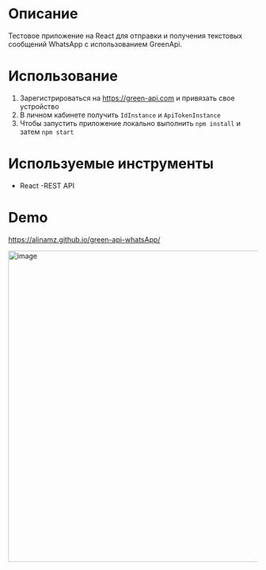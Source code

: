 # Описание
Тестовое приложение на React для отправки и получения текстовых сообщений WhatsApp с использованием GreenApi.

# Использование
1. Зарегистрироваться на https://green-api.com и привязать свое устройство
1. В личном кабинете получить `IdInstance` и `ApiTokenInstance`
1. Чтобы запустить приложение локально выполнить `npm install` и затем `npm start`

# Используемые инструменты
- React
-REST API


# Demo 
https://alinamz.github.io/green-api-whatsApp/

<img width="629" alt="image" src="https://github.com/alinamz/green-api-whatsApp/assets/102810937/0b0ae57c-6022-4be3-a6b2-aed4f374984b">
